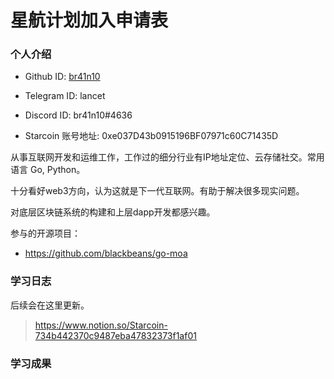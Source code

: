 # 星航计划加入申请表

### 个人介绍

* Github ID: [br41n10](https://github.com/br41n10)

* Telegram ID: lancet

* Discord ID: br41n10#4636

* Starcoin 账号地址: 0xe037D43b0915196BF07971c60C71435D


从事互联网开发和运维工作，工作过的细分行业有IP地址定位、云存储社交。常用语言 Go, Python。

十分看好web3方向，认为这就是下一代互联网。有助于解决很多现实问题。

对底层区块链系统的构建和上层dapp开发都感兴趣。

参与的开源项目：

* https://github.com/blackbeans/go-moa

### 学习日志
后续会在这里更新。
> https://www.notion.so/Starcoin-734b442370c9487eba47832373f1af01

### 学习成果

>
